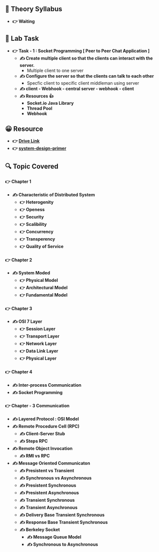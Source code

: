 
## 🍂 Theory Syllabus

- **👉 Waiting**

## 🎅 Lab Task

- **👉 Task - 1 : Socket Programming [ Peer to Peer Chat Application ]**
    - **✍️  Create multiple client so that the clients can interact with the server.**
        - Multiple client to one server
    - **✍️  Configure the server so that the clients can talk to each other**
        - Specfic client to specific client middleman using server
    - **✍️  client - Webhook - central server - webhook - client**
    - **✍️  Resources 👍**
        - **Socket.io Java Library**
        - **Thread Pool**
        - **Webhook**

## 😀 Resource

- **👉 [Drive Link](https://drive.google.com/drive/folders/1Vem9Z08S3yWvFLdbf57wafB3gGRPLPiu)**
- **👉 [system-design-primer](https://github.com/donnemartin/system-design-primer)**
 
## 🔍 Topic Covered

#### 👉 Chapter 1
- **✍️ Characteristic of Distributed System**
    - **👉 Heterogenity**
    - **👉 Openess**
    - **👉 Security**
    - **👉 Scalibility**
    - **👉 Concurrency**
    - **👉 Transperency**
    - **👉 Quality of Service**

#### 👉 Chapter 2
- **✍️ System Moded**
    - **👉 Physical Model**
    - **👉 Architectural Model**
    - **👉 Fundamental Model**


#### 👉 Chapter 3
- **✍️ OSI 7 Layer**
    - **👉 Session Layer**
    - **👉 Transport Layer**
    - **👉 Network Layer**
    - **👉 Data Link Layer**
    - **👉 Physical Layer**


#### 👉 Chapter 4
- **✍️ Inter-process Communication**
- **✍️ Socket Programming**


#### 👉 Chapter - 3 Communication
- **✍️ Layered Protocol : OSI Model**
- **✍️ Remote Procedure Cell (RPC)**
    - **✍️ Client-Server Stub**
    - **✍️ Steps RPC**
- **✍️ Remote Object Invocation**
    - **✍️ RMI vs RPC**
- **✍️ Message Oriented Communicaton**
    - **✍️ Presistent vs Transient**
    - **✍️ Synchronous vs Asynchronous**
    - **✍️ Presistent Synchronous**
    - **✍️ Presistent Asynchronous**
    - **✍️ Transient Synchronous**
    - **✍️ Transient Asynchronous**
    - **✍️ Delivery Base Transient Synchronous**
    - **✍️ Response Base Transient Synchronous**
    - **✍️ Berkeley Socket**
         - **✍️ Message Queue Model**
         - **✍️ Synchronous to Asynchronous**

  